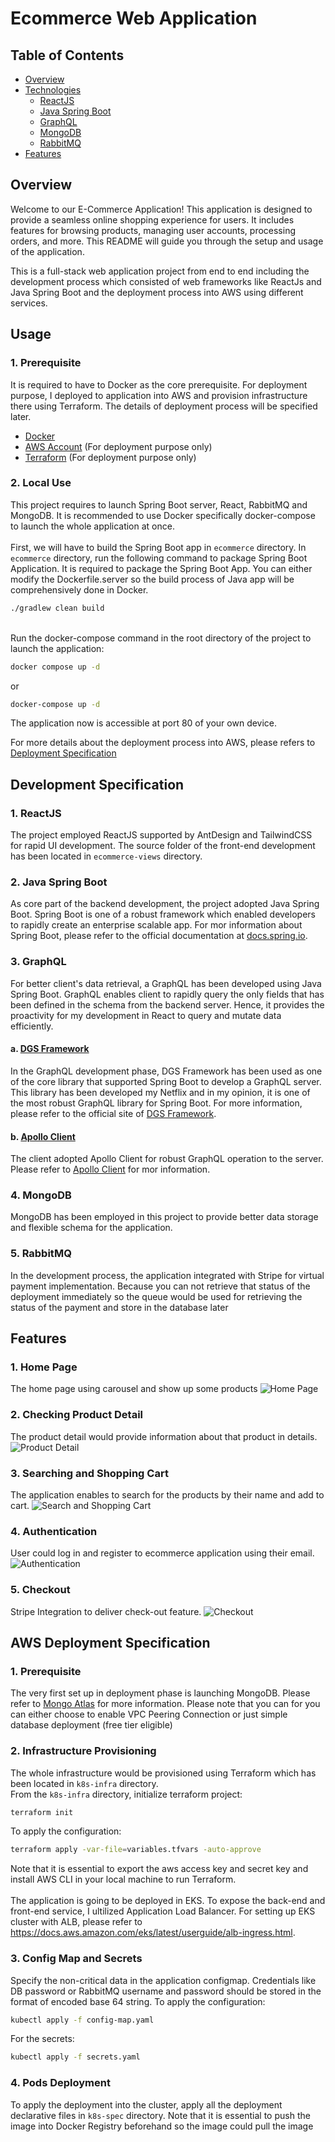 # Ecommerce Web Application

## Table of Contents

- [Overview](#overview)
- [Technologies](#technologies-specification)
  - [ReactJS](#1-reactjs)
  - [Java Spring Boot](#2-java-spring-boot-)
  - [GraphQL](#3-graphql)
  - [MongoDB](#4-mongodb)
  - [RabbitMQ](#5-rabbitmq)
- [Features](#features)

## Overview
Welcome to our E-Commerce Application! This application is designed to provide a seamless online shopping experience for users. It includes features for browsing products, managing user accounts, processing orders, and more. This README will guide you through the setup and usage of the application. 

This is a full-stack web application project from end to end including the development process which consisted of web frameworks like ReactJs and Java Spring Boot and the deployment process into AWS using different services.

## Usage

### 1. Prerequisite
It is required to have to Docker as the core prerequisite. For deployment purpose, I deployed to application into AWS and provision infrastructure there using Terraform. The details of deployment process will be specified later.
- [Docker](https://docs.docker.com/get-docker/)
- [AWS Account](https://aws.amazon.com/resources/create-account/) (For deployment purpose only)
- [Terraform](https://developer.hashicorp.com/terraform/tutorials/aws-get-started/install-cli) (For deployment purpose only)

### 2. Local Use
This project requires to launch Spring Boot server, React, RabbitMQ and MongoDB. 
It is recommended to use Docker specifically docker-compose to launch the whole application at once.
<br/>
<br/>
First, we will have to build the Spring Boot app in `ecommerce` directory. In `ecommerce` directory, run the following command to package Spring Boot Application.
It is required to package the Spring Boot App. You can either modify the Dockerfile.server so the build process of Java app will be comprehensively done in Docker.
```bash
./gradlew clean build
```
<br/>
Run the docker-compose command in the root directory of the project to launch the application:

```bash
docker compose up -d
```
or 

```bash
docker-compose up -d
```

The application now is accessible at port 80 of your own device.
<br/>

For more details about the deployment process into AWS, please refers to [Deployment Specification](#deployment-specification)

## Development Specification

### 1. ReactJS
The project employed ReactJS supported by AntDesign and TailwindCSS for rapid UI development. The source folder of the front-end development has been located in `ecommerce-views` directory.

### 2. Java Spring Boot 
As core part of the backend development, the project adopted Java Spring Boot. Spring Boot is one of a robust framework which enabled developers to rapidly create an enterprise scalable app. For mor information about Spring Boot, please refer to the official documentation at [docs.spring.io](https://docs.spring.io/spring-boot/docs/current/reference/htmlsingle/).

### 3. GraphQL
For better client's data retrieval, a GraphQL has been developed using Java Spring Boot. GraphQL enables client to rapidly query the only fields that has been defined in the schema from the backend server. Hence, it provides the proactivity for my development in React to query and mutate data efficiently.

#### a. [DGS Framework](https://netflix.github.io/dgs)
In the GraphQL development phase, DGS Framework has been used as one of the core library that supported Spring Boot to develop a GraphQL server. This library has been developed my Netflix and in my opinion, it is one of the most robust GraphQL library for Spring Boot. For more information, please refer to the official site of [DGS Framework](https://netflix.github.io/dgs/).

#### b. [Apollo Client](https://www.apollographql.com/docs/react/)
The client adopted Apollo Client for robust GraphQL operation to the server. Please refer to [Apollo Client](https://www.apollographql.com/docs/react) for mor information. 

### 4. MongoDB
MongoDB has been employed in this project to provide better data storage and flexible schema for the application.

### 5. RabbitMQ
In the development process, the application integrated with Stripe for virtual payment implementation. Because you can not retrieve that status of the deployment immediately so the queue
would be used for retrieving the status of the payment and store in the database later

## Features

### 1. Home Page
The home page using carousel and show up some products
![Home Page](features/home.png)

### 2. Checking Product Detail
The product detail would provide information about that product in details.
![Product Detail](features/product-details.png)

### 3. Searching and Shopping Cart
The application enables to search for the products by their name and add to cart.
![Search and Shopping Cart](features/search-shopping-cart.png)

### 4. Authentication
User could log in and register to ecommerce application using their email.
![Authentication](features/authentication.png)

### 5. Checkout
Stripe Integration to deliver check-out feature.
![Checkout](features/checkout.png)

## AWS Deployment Specification

### 1. Prerequisite

The very first set up in deployment phase is launching MongoDB. Please refer to [Mongo Atlas](https://www.mongodb.com/) 
for more information. Please note that you can for you can either choose to enable VPC Peering Connection or just simple
database deployment (free tier eligible)

### 2. Infrastructure Provisioning
The whole infrastructure would be provisioned using Terraform which has been located in `k8s-infra` directory.
<br/>
From the `k8s-infra` directory, initialize terraform project:
```bash
terraform init
```
To apply the configuration:
```bash
terraform apply -var-file=variables.tfvars -auto-approve
```

Note that it is essential to export the aws access key and secret key and install AWS CLI in your local machine to run Terraform. <br/><br/>
The application is going to be deployed in EKS. To expose the back-end and front-end service, I ultilized Application Load
Balancer. For setting up EKS cluster with ALB, please refer to https://docs.aws.amazon.com/eks/latest/userguide/alb-ingress.html.

### 3. Config Map and Secrets
Specify the non-critical data in the application configmap. Credentials like DB password or RabbitMQ username and password should be stored
in the format of encoded base 64 string. To apply the configuration:
```bash
kubectl apply -f config-map.yaml
```

For the secrets:
```bash
kubectl apply -f secrets.yaml
```

### 4. Pods Deployment
To apply the deployment into the cluster, apply all the deployment declarative files in `k8s-spec` directory. Note that it is essential to push the image
into Docker Registry beforehand so the image could pull the image